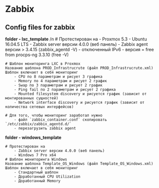# Zabbix
Config files for zabbix
---
**folder - lxc_template** /n
    # Протестирован на 
        - Proxmox 5.3
        - Ubuntu 16.04.5 LTS 
        - Zabbix server версии 4.0.0 (веб панель)
        - Zabbix agent версии > 3.4.15 (zabbix_agentd -V)
        - отключенный IPv6
        - версия = free from procps-ng 3.3.10 (free -V)

    # Шаблон мониторинга LXC в Proxmox
    Название шаблона PROD_Infrastrucrute (файл PROD_Infrastrucrute.xml)
    Шаблон включает в себя мониторинг
        - CPU по 8 параметрам и рисует 3 графика
        - Memory по 4 параметрам и рисует 2 график
        - Swap по 3 параметрам и рисует 2 график
        - Ping fail по 2 параметрам и рисует 2 графика
        - Mounted filesystem discovery и рисуется график (зависит от монтированных сущностей)
        - Network interface discovery и рисуется график (зависит от количества сетевых интерфейсов)

    # Для того, чтобы мониторинг заработал нужно 
        - файл `zabbix_container.conf` скопировать `/etc/zabbix/zabbix_agentd.d/`
        - перезагрузить zabbix agent 
**folder - windows_template**

    # Протестирован на 
        - Zabbix server версии 4.0.0 (веб панель)
        - Windows 7 Pro x64
    # Шаблон мониторинга Windows
    Название шаблона Template_OS_Windows (файл Template_OS_Windows.xml)
    Шаблон включает в себя мониторинг
        - Стандартный шаблон
        - Доработанный CPU Utilization 
        - Доработанный Memory 